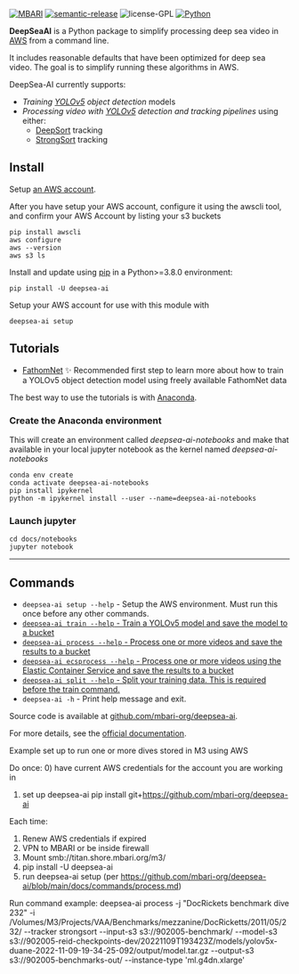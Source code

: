 [![MBARI](https://www.mbari.org/wp-content/uploads/2014/11/logo-mbari-3b.png)](http://www.mbari.org)
[![semantic-release](https://img.shields.io/badge/%20%20%F0%9F%93%A6%F0%9F%9A%80-semantic--release-e10079.svg)](https://github.com/semantic-release/semantic-release)
![license-GPL](https://img.shields.io/badge/license-GPL-blue)
[![Python](https://img.shields.io/badge/language-Python-blue.svg)](https://www.python.org/downloads/)

**DeepSeaAI** is a Python package to simplify processing deep sea video in [AWS](https://aws.amazon.com) from a command line. 
 
It includes reasonable defaults that have been optimized for deep sea video. The goal is to simplify running these algorithms in AWS.

DeepSea-AI currently supports:

 - *Training [YOLOv5](http://github.com/ultralytics/yolov5) object detection* models
 - *Processing video with [YOLOv5](http://github.com/ultralytics/yolov5) detection and tracking pipelines* using either:
     * [DeepSort](https://github.com/mikel-brostrom/Yolov5_DeepSort_Pytorch) tracking
     * [StrongSort](https://github.com/mikel-brostrom/Yolov5_StrongSORT_OSNet) tracking

## Install

Setup [an AWS account](https://aws.amazon.com).

After you have setup your AWS account, configure it using the awscli tool, and confirm your AWS Account by listing your s3 buckets

```
pip install awscli
aws configure
aws --version
aws s3 ls 
```

Install and update using [pip](https://pip.pypa.io/en/stable/getting-started/) in a Python>=3.8.0 environment:

```shell
pip install -U deepsea-ai
```

Setup your AWS account for use with this module with

```shell
deepsea-ai setup
```




## Tutorials

* [FathomNet](docs/notebooks/fathomnet_train.ipynb) ✨ Recommended first step to learn more about how to train a YOLOv5 object detection model using freely available FathomNet data

The best way to use the tutorials is with [Anaconda](https://www.anaconda.com/products/distribution).

### Create the Anaconda environment

This will create an environment called *deepsea-ai-notebooks* and make that available in your local jupyter notebook as the kernel named *deepsea-ai-notebooks*
```
conda env create 
conda activate deepsea-ai-notebooks
pip install ipykernel
python -m ipykernel install --user --name=deepsea-ai-notebooks
```

### Launch jupyter

```
cd docs/notebooks
jupyter notebook
```
---

## Commands

* `deepsea-ai setup --help` - Setup the AWS environment. Must run this once before any other commands.
* [`deepsea-ai train --help` - Train a YOLOv5 model and save the model to a bucket](commands/train.md)
* [`deepsea-ai process --help` - Process one or more videos and save the results to  a bucket](commands/process.md)
* [`deepsea-ai ecsprocess --help` - Process one or more videos using the Elastic Container Service and save the results to a bucket](commands/process.md)
* [`deepsea-ai split --help` - Split your training data. This is required before the train command.](data.md) 
* `deepsea-ai -h` - Print help message and exit.
 
Source code is available at [github.com/mbari-org/deepsea-ai](https://github.com/mbari-org/deepsea-ai/).
  
For more details, see the [official documentation](http://docs.mbari.org/deepsea-ai/install).


Example set up to run one or more dives stored in M3 using AWS 

Do once:
0) have current AWS credentials for the account you are working in
1) set up deepsea-ai
pip install git+https://github.com/mbari-org/deepsea-ai

Each time:
1) Renew AWS credentials if expired
2) VPN to MBARI or be inside firewall
3) Mount smb://titan.shore.mbari.org/m3/
4) pip install -U deepsea-ai
5) run deepsea-ai setup  (per https://github.com/mbari-org/deepsea-ai/blob/main/docs/commands/process.md)

Run command example:
deepsea-ai process -j "DocRickets benchmark dive 232" -i /Volumes/M3/Projects/VAA/Benchmarks/mezzanine/DocRicketts/2011/05/232/ --tracker strongsort --input-s3 s3://902005-benchmark/ --model-s3 s3://902005-reid-checkpoints-dev/20221109T193423Z/models/yolov5x-duane-2022-11-09-19-34-25-092/output/model.tar.gz --output-s3 s3://902005-benchmarks-out/ --instance-type 'ml.g4dn.xlarge'
